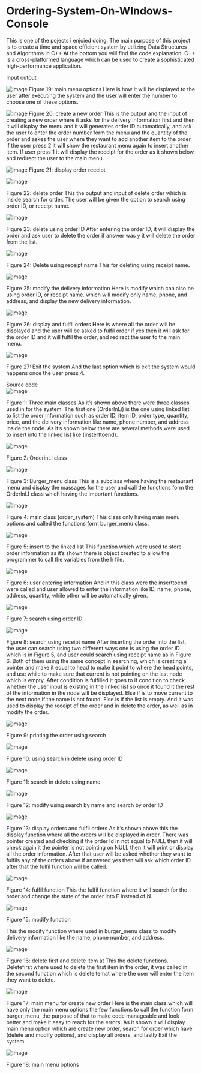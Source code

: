 # Ordering-System-On-WIndows-Console
This is one of the pojects i enjoied doing. The main purpose of this project is to create a time and space efficient system by utilizing Data Structures and Algorithms in C++
At the bottom you will find the code explanation.
C++ is a cross-platformed language which can be used to create a sophisticated high-performance application. 


Input output
 
 
![image](https://user-images.githubusercontent.com/53852691/224862865-9e881d5a-1c4e-4d16-9e0b-670cb7905678.png)
Figure 19: main menu options
Here is how it will be displayed to the user after executing the system and the user will enter the number to choose one of these options.

 
![image](https://user-images.githubusercontent.com/53852691/224862916-2986f9cb-7973-4d98-b6d5-35160752bd40.png)
Figure 20: create a new order
This is the output and the input of creating a new order where it asks for the delivery information first and then it will display the menu and it will generates order ID automatically, and ask the user to enter the order number form the menu and the quantity of the order and askes the user where they want to add another item to the order, if the user press 2 it will show the restaurant menu again to insert another item. If user press 1 it will display the receipt for the order as it shown below, and redirect the user to the main menu.
 
![image](https://user-images.githubusercontent.com/53852691/224862932-91be3010-fb17-4ca2-b8a4-98d0afa5db6c.png)
Figure 21: display order receipt

![image](https://user-images.githubusercontent.com/53852691/224862948-b07e216e-9fc4-475a-a0ff-6b9161783afa.png)

Figure 22: delete order
This the output and input of delete order which is inside search for order. The user will be given the option to search using order ID, or receipt name.


 ![image](https://user-images.githubusercontent.com/53852691/224862963-d3c5e9d9-7e43-4d8c-8c8b-8509047e98d7.png)

Figure 23: delete using order ID
After entering the order ID, it will display the order and ask user to delete the order if answer was y it will delete the order from the list.
 
 ![image](https://user-images.githubusercontent.com/53852691/224862981-c1211b62-2093-4081-b887-74b0945b4aa0.png)

Figure 24: Delete using receipt name
This for deleting using receipt name.

![image](https://user-images.githubusercontent.com/53852691/224863002-90fe501e-9798-4bec-bfc9-ca7bbec26625.png)

Figure 25: modify the delivery information
Here is modify which can also be using order ID, or receipt name. which will modify only name, phone, and address, and display the new delivery information.

![image](https://user-images.githubusercontent.com/53852691/224863017-19b24166-0d82-4002-94f2-cb95ef550f2d.png)

Figure 26: display and fulfil orders
Here is where all the order will be displayed and the user will be asked to fulfil order if yes then it will ask for the order ID and it will fulfil the order, and redirect the user to the main menu.

 ![image](https://user-images.githubusercontent.com/53852691/224863025-7673742b-4fb2-4d0f-b7ef-5135ffb217fe.png)

Figure 27: Exit the system
And the last option which is exit the system would happens once the user press 4.




Source code   
 ![image](https://user-images.githubusercontent.com/53852691/224863702-f21fbd0c-f61a-4178-84f1-114fdcfbebf0.png)

Figure 1: Three main classes
As it’s shown above there were three classes used in for the system. The first one (OrderlnLi) is the one using linked list to list the order information such as order ID, item ID, order type, quantity, price, and the delivery information like name, phone number, and address inside the node. As it’s shown below there are several methods were used to insert into the linked list like (insterttoend). 
 
 ![image](https://user-images.githubusercontent.com/53852691/224863724-0bd5fc1b-e4ef-49d1-8d07-80c0e06be6e7.png)

Figure 2: OrderinLI class

![image](https://user-images.githubusercontent.com/53852691/224863749-ece51772-f5ea-4c66-8a69-ccfd628cc3ef.png)

Figure 3: Burger_menu class
This is a subclass where having the restaurant menu and display the massages for the user and call the functions form the OrderlnLI class which having the important functions.
 
 ![image](https://user-images.githubusercontent.com/53852691/224863771-8e52c993-1a30-4036-97d2-fd54678dd374.png)

Figure 4: main class (order_system)
This class only having main menu options and called the functions form burger_menu class.
  

 ![image](https://user-images.githubusercontent.com/53852691/224863793-379243fb-db46-4da6-9e6a-a3669b6608b1.png)

Figure 5: insert to the linked list
This function which were used to store order information as it’s shown there is object created to allow the programmer to call the variables from the h file. 
 
 ![image](https://user-images.githubusercontent.com/53852691/224863820-49f480b9-b279-49f2-9e01-d50319e5fe00.png)

Figure 6: user entering information
And in this class were the inserttoend were called and user allowed to enter the information like ID, name, phone, address, quantity, while other will be automatically given.

 
 ![image](https://user-images.githubusercontent.com/53852691/224863833-dfa93eb7-82e7-4b74-8b19-3a0e9516361b.png)

Figure 7: search using order ID
 
 
 ![image](https://user-images.githubusercontent.com/53852691/224863843-c1aa5b43-6fb2-4be6-841e-096434effb32.png)

Figure 8: search using receipt name
After inserting the order into the list, the user can search using two different ways one is using the order ID which is in Figure 5, and user could search using receipt name as in Figure 6. Both of them using the same concept in searching, which is creating a pointer and make it equal to head to make it point to where the head points, and use while to make sure that current is not pointing on the last node which is empty. After condition is fulfilled it goes to if condition to check whether the user input is existing in the linked list so once it found it the rest of the information in the node will be displayed. Else if is to move current to the next node if the name is not found. Else is if the list is empty. And it was used to display the receipt of the order and in delete the order, as well as in modify the order.
 
 ![image](https://user-images.githubusercontent.com/53852691/224863859-c8f9ad87-9b89-4654-a920-b998af03dacd.png)

Figure 9: printing the order using search
 
 ![image](https://user-images.githubusercontent.com/53852691/224863869-fa09f13e-9493-493e-a339-80631c2728a8.png)

Figure 10: using search in delete using order ID
 
 ![image](https://user-images.githubusercontent.com/53852691/224863882-a96396c4-2620-4632-aa51-7061a7a59fc5.png)

Figure 11: search in delete using name
 
 ![image](https://user-images.githubusercontent.com/53852691/224863891-08457135-d46c-4ea2-b76b-b36eafc60aab.png)

Figure 12: modify using search by name and search by order ID
 
 ![image](https://user-images.githubusercontent.com/53852691/224863906-f6b888b3-b0fb-4e41-9b29-e91d20b6779a.png)

Figure 13: display orders and fulfil orders
As it’s shown above this the display function where all the orders will be displayed in order. There was pointer created and checking if the order Id in not equal to NULL then it will check again it the pointer is not pointing on NULL then it will print or display all the order information. After that user will be asked whether they want to fulfils any of the orders above if answered yes then will ask which order ID after that the fulfil function will be called.
 
 ![image](https://user-images.githubusercontent.com/53852691/224863915-f808972a-93d0-40ef-b3f9-fdb4076e772a.png)

Figure 14: fulfil function
This the fulfil function where it will search for the order and change the state of the order into F instead of N.



 ![image](https://user-images.githubusercontent.com/53852691/224863926-94f40f22-df3f-456e-8f20-434eaa0cce0e.png)

Figure 15: modify function

This the modify function where used in burger_menu class to modify delivery information like the name, phone number, and address.
 
 ![image](https://user-images.githubusercontent.com/53852691/224863941-87cdbfe0-d2de-4f27-8fef-aa638d54fae7.png)

Figure 16: delete first and delete item at
This the delete functions. Deletefirst where used to delete the first item in the order, it was called in the second function which is deleteitemat where the user will enter the item they want to delete.

 ![image](https://user-images.githubusercontent.com/53852691/224863955-110d880a-6af3-4ee6-92d0-c32dd9f6c304.png)

Figure 17: main menu for create new order
Here is the main class which will have only the main menu options the few functions to call the function form burger_menu, the purpose of that to make code manageable and look better and make it easy to reach for the errors.
As it shown it will display main menu option which are create new order, search for order which have (delete and modify options), and display all orders, and lastly Exit the system.
 
 
 ![image](https://user-images.githubusercontent.com/53852691/224863965-b015bf08-1aba-43a9-b705-a1edb7155167.png)

Figure 18: main menu options


